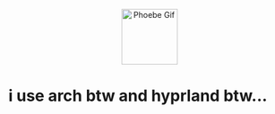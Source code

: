 
<p align="center">
  <img src="https://media1.tenor.com/m/7dOo3hqM20AAAAAd/phoebe-wuthering-waves.gif" width="100" height="100" alt="Phoebe Gif">
</p>

<h1>
  i use arch btw and hyprland btw...
</h1>

